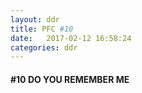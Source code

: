 ```yaml
---
layout: ddr
title: PFC #10
date:   2017-02-12 16:58:24
categories: ddr
---
```

#### **#10** DO YOU REMEMBER ME

